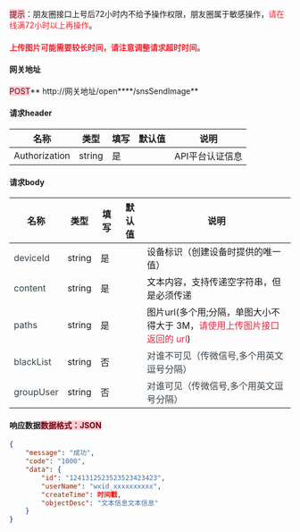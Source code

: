 <font style="background:#F8CED3;color:#70000D">提示</font>：朋友圈接口上号后72小时内不给予操作权限，朋友圈属于敏感操作，<font style="color:#F5222D;">请在线满72小时以上再操作</font>。

#### <font style="color:#F5222D;">上传图片可能需要较长时间，请注意调整请求超时时间。</font>
#### 网关地址
<font style="background:#F8CED3;color:#70000D">POST</font>** http://网关地址/open****/snsSendImage**

#### 请求header
| **名称** | **类型** | **填写** | **默认值** | **说明** |
| --- | --- | --- | --- | --- |
| Authorization | string | 是 |  | API平台认证信息 |


#### 请求body
| **名称** | **类型** | **填写** | **默认值** | **说明** |
| --- | --- | --- | --- | --- |
| <font style="color:#364149;">deviceId</font> | string | 是 |  | 设备标识（创建设备时提供的唯一值） |
| <font style="color:#364149;background-color:#FAFAFA;">content</font> | string | 是 |  | 文本内容，支持传递空字符串，但是必须传递 |
| <font style="color:#364149;background-color:#FFFFFF;">paths</font> | string | 是 |  | 图片url(多个用;分隔，单图大小不得大于 3M，<font style="color:#DF2A3F;">请使用上传图片接口返回的 url</font>) |
| <font style="color:#364149;background-color:#FFFFFF;">blackList</font> | string | 否 |  | <font style="color:#364149;">对谁不可见（传微信号,多个用</font><font style="color:#364149;">英文逗号</font><font style="color:#364149;">分隔）</font> |
| <font style="color:#364149;background-color:#FAFAFA;">groupUser</font> | string | 否 |  | <font style="color:#364149;background-color:#FAFAFA;">对谁可见（传微信号,多个用</font><font style="color:#364149;">英文逗号</font><font style="color:#364149;background-color:#FAFAFA;">分隔）</font> |


#### 响应数据<font style="background:#F8CED3;color:#70000D">数据格式：JSON</font>
```json
{
    "message": "成功",
    "code": "1000",
    "data": {
        "id": "1241312523523523423423",
        "userName": "wxid_xxxxxxxxxx",
        "createTime": 时间戳,
        "objectDesc": "文本信息文本信息"
    }
}
```



